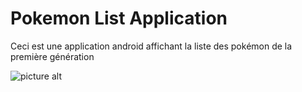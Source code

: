 # Pokemon List Application #
Ceci est une application android affichant la liste des pokémon de la première génération

![picture alt](../master/myfolder/Screenshot_1.jpg)  <!-- .element height="50%" width="50%" -->